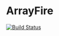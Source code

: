 # ArrayFire

[![Build Status](https://travis-ci.org/Keno/ArrayFire.jl.svg?branch=master)](https://travis-ci.org/Keno/ArrayFire.jl)
